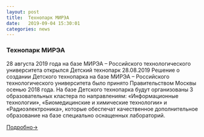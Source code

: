 ```yaml
---
layout: post
title:  Технопарк МИРЭА
date:   2019-09-04 15:30:01
categories: news
---
```

### Технопарк МИРЭА
28 августа 2019 года на базе МИРЭА – Российского технологического университета открылся Детский технопарк
 28.08.2019
Решение о создании Детского технопарка на базе МИРЭА – Российского технологического университета было принято Правительством Москвы осенью 2018 года. На базе Детского технопарка будут организованы 3 образовательных кластера по направлениям: «Информационные технологии», «Биомедицинские и химические технологии» и «Радиоэлектроника», которые обеспечат качественное дополнительное образование на базе специально оснащенных лабораторий.

[Подробно->](https://www.mirea.ru/news/28-august-2019-on-the-basis-of-mirea-russian-technological-university-has-opened-a-children-s-techno/)

